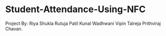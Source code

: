 # Student-Attendance-Using-NFC
Project By:
Riya Shukla
Rutuja Patil
Kunal Wadhwani
Vipin Talreja
Prithviraj Chavan.


